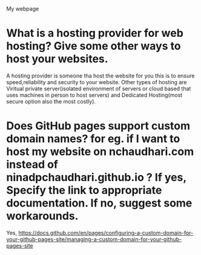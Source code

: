 My webpage
#  What is a hosting provider for web hosting? Give some other ways to host your websites.
A hosting provider is someone tha host the website for you this is to ensure speed,reliability and security to your website. Other types of hosting are Viritual private server(isolated environment of servers or cloud based that uses machines in person to host servers) and Dedicated Hosting(most secure option also the most costly).

# Does GitHub pages support custom domain names? for eg. if I want to host my website on nchaudhari.com instead of ninadpchaudhari.github.io ? If yes, Specify the link to appropriate documentation. If no, suggest some workarounds.
Yes, https://docs.github.com/en/pages/configuring-a-custom-domain-for-your-github-pages-site/managing-a-custom-domain-for-your-github-pages-site
